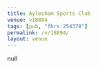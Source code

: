 ```yaml
---
title: Aylesham Sports Club
venue: v18894
tags: [pub, "fhrs:254378"]
permalink: /v/18894/
layout: venue
---
```

null